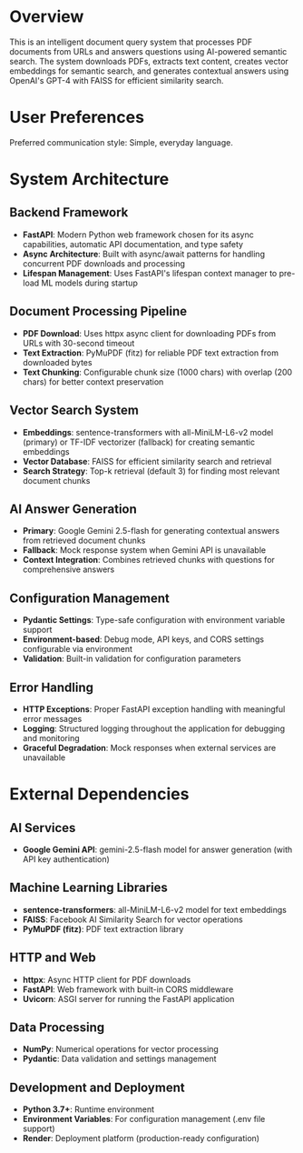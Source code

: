 # Overview

This is an intelligent document query system that processes PDF documents from URLs and answers questions using AI-powered semantic search. The system downloads PDFs, extracts text content, creates vector embeddings for semantic search, and generates contextual answers using OpenAI's GPT-4 with FAISS for efficient similarity search.

# User Preferences

Preferred communication style: Simple, everyday language.

# System Architecture

## Backend Framework
- **FastAPI**: Modern Python web framework chosen for its async capabilities, automatic API documentation, and type safety
- **Async Architecture**: Built with async/await patterns for handling concurrent PDF downloads and processing
- **Lifespan Management**: Uses FastAPI's lifespan context manager to pre-load ML models during startup

## Document Processing Pipeline
- **PDF Download**: Uses httpx async client for downloading PDFs from URLs with 30-second timeout
- **Text Extraction**: PyMuPDF (fitz) for reliable PDF text extraction from downloaded bytes
- **Text Chunking**: Configurable chunk size (1000 chars) with overlap (200 chars) for better context preservation

## Vector Search System
- **Embeddings**: sentence-transformers with all-MiniLM-L6-v2 model (primary) or TF-IDF vectorizer (fallback) for creating semantic embeddings
- **Vector Database**: FAISS for efficient similarity search and retrieval
- **Search Strategy**: Top-k retrieval (default 3) for finding most relevant document chunks

## AI Answer Generation
- **Primary**: Google Gemini 2.5-flash for generating contextual answers from retrieved document chunks
- **Fallback**: Mock response system when Gemini API is unavailable
- **Context Integration**: Combines retrieved chunks with questions for comprehensive answers

## Configuration Management
- **Pydantic Settings**: Type-safe configuration with environment variable support
- **Environment-based**: Debug mode, API keys, and CORS settings configurable via environment
- **Validation**: Built-in validation for configuration parameters

## Error Handling
- **HTTP Exceptions**: Proper FastAPI exception handling with meaningful error messages
- **Logging**: Structured logging throughout the application for debugging and monitoring
- **Graceful Degradation**: Mock responses when external services are unavailable

# External Dependencies

## AI Services
- **Google Gemini API**: gemini-2.5-flash model for answer generation (with API key authentication)

## Machine Learning Libraries
- **sentence-transformers**: all-MiniLM-L6-v2 model for text embeddings
- **FAISS**: Facebook AI Similarity Search for vector operations
- **PyMuPDF (fitz)**: PDF text extraction library

## HTTP and Web
- **httpx**: Async HTTP client for PDF downloads
- **FastAPI**: Web framework with built-in CORS middleware
- **Uvicorn**: ASGI server for running the FastAPI application

## Data Processing
- **NumPy**: Numerical operations for vector processing
- **Pydantic**: Data validation and settings management

## Development and Deployment
- **Python 3.7+**: Runtime environment
- **Environment Variables**: For configuration management (.env file support)
- **Render**: Deployment platform (production-ready configuration)
